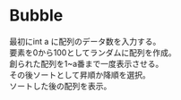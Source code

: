 # Bubble
最初にint a に配列のデータ数を入力する。  
要素を0から100としてランダムに配列を作成。  
創られた配列を1~a番まで一度表示させる。  
その後ソートとして昇順か降順を選択。  
ソートした後の配列を表示。  
  

